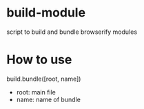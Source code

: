 # build-module
script to build and bundle browserify modules

# How to use
build.bundle([root, name])
 - root: main file
 - name: name of bundle
